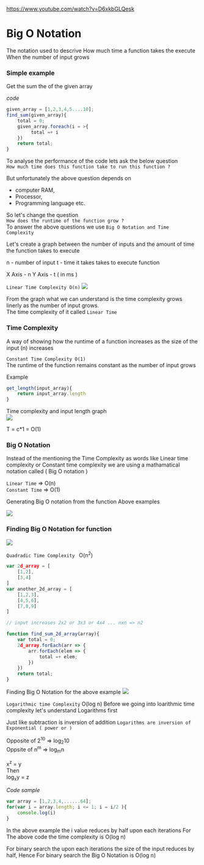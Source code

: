 https://www.youtube.com/watch?v=D6xkbGLQesk

# Big O Notation 
The notation used to descrive How much time a function takes the execute When the number of input grows

### Simple example
Get the sum the of the given array

*code*
```javascript
given_array = [1,2,3,4,5....10];
find_sum(given_array){
    total = 0;
    given_array.foreach(i = >{
         total =+ i
    }) 
    return total;
}
```
To analyse the performance of the code lets ask the below question  
`How much time does this function take to run this function ?`

But unfortunately the above question depends on 
- computer RAM,
- Processor,
- Programming language etc.

So let's change the question   
`How does the runtime of the function grow ? `  
To answer the above questions we use `Big O Notation and Time Complexity`

Let's create a graph between the number of inputs and the amount of time the function takes to execute

n - number of input
t - time it takes takes to execute function


X Axis - n
Y Axis - t ( in ms )

`Linear Time Complexity O(n)`
![](https://i.imgur.com/SeynNr7.png)

From the graph what we can understand is the time complexity grows linerly as the number of input grows.  
The time complexity of it called `Linear Time`

### Time Complexity
A way of showing how the runtime of a function increases as the size of the input (n) increases
 
 
`Constant Time Complexity O(1)`  
The runtime of the function remains constant as the number of input grows

 Example
 ```javascript
get_length(input_array){
     return input_array.length
}
 ```
 Time complexity and input length graph  
 ![](https://i.imgur.com/OZgJ2Uz.png)

 T = c*1 
 = O(1) 

### Big O Notation
Instead of the mentioning the Time Complexity as words like Linear time complexity or Constant time complexity we are using a mathamatical notation called ( Big O notation )

`Linear Time` => O(n)  
`Constant Time` => O(1)  

Generating Big O notation from the function Above examples

![](https://i.imgur.com/AoUJ5vH.png)

### Finding Big O Notation for function
![](https://i.imgur.com/KxN4rU7.png)

`Quadradic Time Complexity `  O(n<sup>2</sup>)


```javascript
var 2d_array = [ 
    [1,2],
    [3,4]
]
var another_2d_array = [
    [1,2,3],
    [4,5,6],
    [7,8,9]
]

// input increases 2x2 or 3x3 or 4x4 ... nxn => n2

function find_sum_2d_array(array){
    var total = 0;
    2d_array.forEach(arr => {
        arr.forEach(elem => {
            total =+ elem;
        })
    })
    return total;
}
```
Finding Big O Notation for the above example 
![](https://i.imgur.com/P2FzCbA.png)

`Logarithmic time Complexity` O(log n)
Before we going into loarithmic time complexity let's understand Logarithms first

Just like subtraction is inversion of addition `Logarithms are inversion of Exponential ( power or )`

Opposite of 2<sup>10</sup> => log<sub>2</sub>10  
Oppsite of n<sup>m</sup> => log<sub>m</sub>n

x<sup>z</sup> = y  
Then  
log<sub>x</sub>y = z

*Code sample*
```javascript
var array = [1,2,3,4,......64];
for(var i = array.length; i <= 1; i = i/2 ){
    console.log(i)   
}
```

In the above example the i value reduces by half upon each iterations
For The above code the time complexity is O(log n)

For binary search the upon each iterations the size of the input reduces by half, Hence For binary search the Big O Notation is O(log n)




